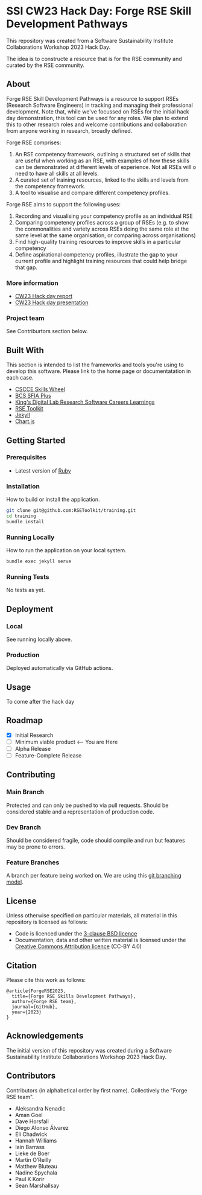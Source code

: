 # SSI CW23 Hack Day: Forge RSE Skill Development Pathways

This repository was created from a Software Sustainability Institute Collaborations Workshop 2023 Hack Day. 

The idea is to constructe a resource that is for the RSE community and curated by the RSE community. 

## About

Forge RSE Skill Development Pathways is a resource to support RSEs (Research Software Engineers) in tracking and managing their professional development. Note that, while we've focussed on RSEs for the initial hack day demonstration, this tool can be used for any roles. We plan to extend this to other research roles and welcome contributions and collaboration from anyone working in research, broadly defined.

Forge RSE comprises:

1. An RSE competency framework, outlining a structured set of skills that are useful when working as an RSE, with examples of how these skills can be demonstrated at different levels of experience. Not all RSEs will o need to have all skills at all levels.
2. A curated set of training resources, linked to the skills and levels from the competency framework.
3. A tool to visualise and compare different competency profiles.

Forge RSE aims to support the following uses:

1. Recording and visualising your competency profile as an individual RSE
2. Comparing competency profiles across a group of RSEs (e.g. to show the commonalities and variety across RSEs doing the same role at the same level at the same organisation, or comparing across organisations)
3. Find high-quality training resources to improve skills in a particular competency
4. Define aspirational competency profiles, illustrate the gap to your current profile and highlight training resources that could help bridge that gap.

### More information
- [CW23 Hack day report](https://docs.google.com/document/d/1ApTf8RcB86-RXrCJfCUMWDt6kRWSM0wVzBsPMCyhC8g)
- [CW23 Hack day presentation](https://docs.google.com/presentation/d/15RBtaJ4W5bUWV7aHrwV0wX7op7hewl3B-w7vj6wieHg/edit#slide=id.g1e2424db41c_2_0)

### Project team
See Contriburtors section below.

## Built With

This section is intended to list the frameworks and tools you're using to develop this software. Please link to the home page or documentatation in each case.

- [CSCCE Skills Wheel](https://zenodo.org/record/4437294#.ZFO3F-zMIc1)
- [BCS SFIA Plus](https://www.bcs.org/it-careers/sfiaplus-it-skills-framework/)
- [King's Digital Lab Research Software Careers Learnings](https://zenodo.org/record/2559235)
- [RSE Toolkit](https://rsetoolkit.github.io/)
- [Jekyll](https://jekyllrb.com/)  
- [Chart.js](https://www.chartjs.org/)  

## Getting Started

### Prerequisites

- Latest version of [Ruby](https://www.ruby-lang.org/en/)

### Installation

How to build or install the application.

```sh
git clone git@github.com:RSEToolkit/training.git
cd training
bundle install
```

### Running Locally

How to run the application on your local system.

```sh
bundle exec jekyll serve
```

### Running Tests

No tests as yet.

## Deployment

### Local

See running locally above.

### Production

Deployed automatically via GitHub actions. 

## Usage

To come after the hack day

## Roadmap

- [x] Initial Research  
- [ ] Minimum viable product <-- You are Here  
- [ ] Alpha Release  
- [ ] Feature-Complete Release  

## Contributing

### Main Branch
Protected and can only be pushed to via pull requests. Should be considered stable and a representation of production code.

### Dev Branch
Should be considered fragile, code should compile and run but features may be prone to errors.

### Feature Branches
A branch per feature being worked on. We are using this [git branching model](https://nvie.com/posts/a-successful-git-branching-model/).

## License
Unless otherwise specified on particular materials, all material in this repository is licensed as follows:
- Code is licenced under the [3-clause BSD licence](https://opensource.org/license/bsd-3-clause/)
- Documentation, data and other written material is licensed under the [Creative Commons Attribution licence](https://creativecommons.org/licenses/by/4.0/) (CC-BY 4.0)

## Citation

Please cite this work as follows:

```
@article{ForgeRSE2023,
  title={Forge RSE Skills Development Pathways},
  author={Forge RSE team},
  journal={GitHub},
  year={2023}
}
```

## Acknowledgements
The initial version of this repository was created during a Software Sustainability Institute Collaborations Workshop 2023 Hack Day.

## Contributors
Contributors (in alphabetical order by first name). Collectively the "Forge RSE team".

- Aleksandra Nenadic
- Aman Goel
- Dave Horsfall 
- Diego Alonso Álvarez 
- Eli Chadwick
- Hannah Williams 
- Iain Barrass
- Lieke de Boer
- Martin O’Reilly
- Matthew Bluteau
- Nadine Spychala
- Paul K Korir
- Sean Marshallsay
